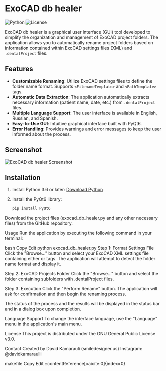 # ExoCAD db healer

![Python](https://img.shields.io/badge/Python-3.6+-blue.svg) ![License](https://img.shields.io/badge/License-GPLv3-blue.svg)

ExoCAD db healer is a graphical user interface (GUI) tool developed to simplify the organization and management of ExoCAD project folders. The application allows you to automatically rename project folders based on information contained within ExoCAD settings files (XML) and `.dentalProject` files.

## Features

- **Customizable Renaming**: Utilize ExoCAD settings files to define the folder name format. Supports `<FilenameTemplate>` and `<PathTemplate>` tags.
- **Automatic Data Extraction**: The application automatically extracts necessary information (patient name, date, etc.) from `.dentalProject` files.
- **Multiple Language Support**: The user interface is available in English, Russian, and Spanish.
- **Easy-to-Use GUI**: Intuitive graphical interface built with PyQt6.
- **Error Handling**: Provides warnings and error messages to keep the user informed about the process.

## Screenshot

![ExoCAD db healer Screenshot](https://i.ibb.co/Wvq4Dwh0/Screenshot-2025-04-15-094004.png)

## Installation

1. Install Python 3.6 or later: [Download Python](https://www.python.org/downloads/)
2. Install the PyQt6 library:

   ```bash
   pip install PyQt6
Download the project files (exocad_db_healer.py and any other necessary files) from the GitHub repository.

Usage
Run the application by executing the following command in your terminal:

bash
Copy
Edit
python exocad_db_healer.py
Step 1: Format Settings File
Click the "Browse..." button and select your ExoCAD XML settings file containing either <FilenameTemplate> or <PathTemplate> tags. The application will attempt to detect the folder name format and display it.

Step 2: ExoCAD Projects Folder
Click the "Browse..." button and select the folder containing subfolders with .dentalProject files.

Step 3: Execution
Click the "Perform Rename" button. The application will ask for confirmation and then begin the renaming process.

The status of the process and the results will be displayed in the status bar and in a dialog box upon completion.

Language Support
To change the interface language, use the "Language" menu in the application's main menu.

License
This project is distributed under the GNU General Public License v3.0.

Contact
Created by David Kamarauli (smiledesigner.us)
Instagram: @davidkamaraulli

makefile
Copy
Edit
::contentReference[oaicite:0]{index=0}
 
